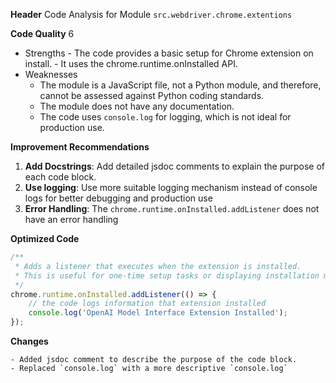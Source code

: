 **Header**
    Code Analysis for Module `src.webdriver.chrome.extentions`

**Code Quality**
6
 - Strengths
        - The code provides a basic setup for Chrome extension on install.
        - It uses the chrome.runtime.onInstalled API.
 - Weaknesses
    - The module is a JavaScript file, not a Python module, and therefore, cannot be assessed against Python coding standards.
    - The module does not have any documentation.
    -  The code uses `console.log` for logging, which is not ideal for production use.

**Improvement Recommendations**
1.  **Add Docstrings**: Add detailed jsdoc comments to explain the purpose of each code block.
2.  **Use logging**: Use more suitable logging mechanism instead of console logs for better debugging and production use
3.  **Error Handling**: The `chrome.runtime.onInstalled.addListener` does not have an error handling

**Optimized Code**
```javascript
/**
 * Adds a listener that executes when the extension is installed.
 * This is useful for one-time setup tasks or displaying installation messages.
 */
chrome.runtime.onInstalled.addListener(() => {
    // the code logs information that extension installed
    console.log('OpenAI Model Interface Extension Installed');
});
```
**Changes**
```
- Added jsdoc comment to describe the purpose of the code block.
- Replaced `console.log` with a more descriptive `console.log`
```